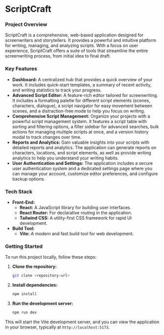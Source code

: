 # ScriptCraft

### Project Overview

ScriptCraft is a comprehensive, web-based application designed for screenwriters and storytellers. It provides a powerful and intuitive platform for writing, managing, and analyzing scripts. With a focus on user experience, ScriptCraft offers a suite of tools that streamline the entire screenwriting process, from initial idea to final draft.

### Key Features

  * **Dashboard:** A centralized hub that provides a quick overview of your work. It includes quick-start templates, a summary of recent activity, and writing statistics to track your progress.
  * **Advanced Script Editor:** A feature-rich editor tailored for screenwriting. It includes a formatting palette for different script elements (scenes, characters, dialogue), a script navigator for easy movement between scenes, and a distraction-free mode to help you focus on writing.
  * **Comprehensive Script Management:** Organize your projects with a powerful script management system. It features a script table with sorting and filtering options, a filter sidebar for advanced searches, bulk actions for managing multiple scripts at once, and a version history modal to track changes over time.
  * **Reports and Analytics:** Gain valuable insights into your scripts with detailed reports and analytics. The application can generate reports on characters, locations, and script elements, as well as provide writing analytics to help you understand your writing habits.
  * **User Authentication and Settings:** The application includes a secure user authentication system and a dedicated settings page where you can manage your account, customize editor preferences, and configure backup options.

### Tech Stack

  * **Front-End:**
      * **React:** A JavaScript library for building user interfaces.
      * **React Router:** For declarative routing in the application.
      * **Tailwind CSS:** A utility-first CSS framework for rapid UI development.
  * **Build Tool:**
      * **Vite:** A modern and fast build tool for web development.

### Getting Started

To run this project locally, follow these steps:

1.  **Clone the repository:**
    ```bash
    git clone <repository-url>
    ```
2.  **Install dependencies:**
    ```bash
    npm install
    ```
3.  **Run the development server:**
    ```bash
    npm run dev
    ```

This will start the Vite development server, and you can view the application in your browser, typically at `http://localhost:5173`.
